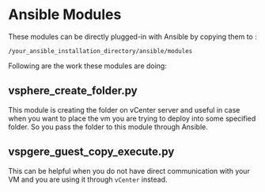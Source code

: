 # Ansible Modules

These modules can be directly plugged-in with Ansible by copying them to :

`/your_ansible_installation_directory/ansible/modules`

Following are the work these modules are doing:

## vsphere_create_folder.py

This module is creating the folder on vCenter server and useful in case when you want to place the vm you are trying to deploy into some specified folder. So you pass the folder to this module through Ansible.


## vspgere_guest_copy_execute.py
This can be helpful when you do not have direct communication with your VM and you are using it through `vCenter` instead.

